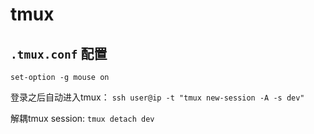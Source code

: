 # tmux

## `.tmux.conf` 配置

```
set-option -g mouse on
```

登录之后自动进入tmux：
`ssh user@ip -t "tmux new-session -A -s dev"`

解耦tmux session: `tmux detach dev`
